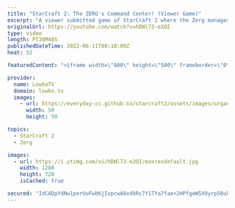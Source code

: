```yaml
---
title: "StarCraft 2: The ZERG's Command Center! (Viewer Game)"
excerpt: "A viewer submitted game of StarCraft 2 where the Zerg manages to win the game two minutes in, but for some reason doesn't go in for the kill. He decides to sit around and toy with his opponents units untill he can make his own Terran army using the Infestor and Neural Parasite.  Support my work on Patreon:"
originalUrl: https://youtube.com/watch?v=hDNl73-e2OI
type: video
length: PT38M40S
publishedDateTime: 2022-06-11T08:18:00Z
heat: 52

featuredContent: "<iframe width=\"800\" height=\"500\" frameborder=\"0\" src=\"https://www.youtube.com/embed/hDNl73-e2OI\" allow=\"accelerometer; autoplay; encrypted-media; gyroscope; picture-in-picture\" allowfullscreen></iframe>"

provider:
  name: LowkoTV
  domain: lowko.tv
  images:
    - url: https://everyday-cc.github.io/starcraft2/assets/images/organizations/lowko.tv-50x50.jpg
      width: 50
      height: 50

topics:
  - StarCraft 2
  - Zerg

images:
  - url: https://i.ytimg.com/vi/hDNl73-e2OI/maxresdefault.jpg
    width: 1280
    height: 720
    isCached: true

secured: "IdCADpYdNw1perUuFwbKjIvpcwA6xdkRc7Y1TYa7fae+2HPfgeW5X9yrp50ukC9nDuDi9INFUoM8xod7BeAVqberZZbIobZTioYg3BjHBbRkELKE7EKIgBABpieEHak6/rJ3V8mjRE8Vrn//h6bAXhpy0ukFe7G5wgpFDXHaL+ELPZfpMr9KG8sM5y5IlUzBEKT63xzpYjWIyCmDT/RoqHpiNYX1MITzC3EStA8NncW/19uCyktz3JQ3lIk/q8MVyFPoDfmFEb6SXhDY7+J97OsL/ZTh1onmOlJauOnk5ZYVktrIPaX6Kq9r2jqp76W/crqxBS//ywq17NvKrzBsIovrMbIAhF17Bi9gDoyMFp3PbZ1e1WEWRjls67Aw/hYhhZwqRJ/PQAX2LgquAJo+la9yjqWVbo9XHqUndpGNB2oyJdU3aqUZqFzdW4PDORnd;dWd4Au9aTj+unqeNXoA1kQ=="
---
```


